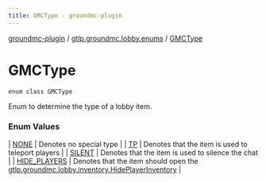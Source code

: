 ```yaml
---
title: GMCType - groundmc-plugin
---
```


[groundmc-plugin](../../index.html) / [gtlp.groundmc.lobby.enums](../index.html) / [GMCType](.)

# GMCType

`enum class GMCType`

Enum to determine the type of a lobby item.

### Enum Values

| [NONE](-n-o-n-e.html) | Denotes no special type |
| [TP](-t-p.html) | Denotes that the item is used to teleport players |
| [SILENT](-s-i-l-e-n-t.html) | Denotes that the item is used to silence the chat |
| [HIDE_PLAYERS](-h-i-d-e_-p-l-a-y-e-r-s.html) | Denotes that the item should open the [gtlp.groundmc.lobby.inventory.HidePlayerInventory](../../gtlp.groundmc.lobby.inventory/-hide-player-inventory/index.html) |

